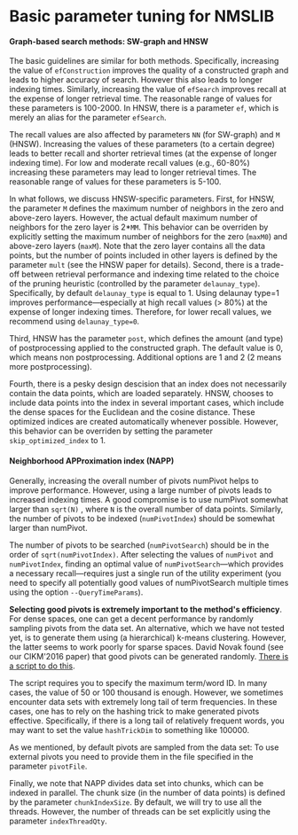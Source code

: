 Basic parameter tuning for NMSLIB
=======

#### Graph-based search methods: SW-graph and HNSW

The basic guidelines are similar for both methods. Specifically, increasing the
value of ``efConstruction`` improves the quality of a constructed graph and leads
to higher accuracy of search. However this also leads to longer indexing times.
Similarly, increasing the value of ``efSearch`` improves recall at the expense of
longer retrieval time. The reasonable range of values for these parameters is
100-2000. In HNSW, there is a parameter ``ef``, which is merely an alias for the 
parameter ``efSearch``.

The recall values are also affected by parameters ``NN`` (for SW-graph) and ``M``
(HNSW). Increasing the values of these parameters (to a certain degree) leads to
better recall and shorter retrieval times (at the expense of longer indexing time).
For low and moderate recall values (e.g., 60-80%) increasing these parameters
may lead to longer retrieval times. The reasonable range of values for these
parameters is 5-100.

In what follows, we discuss HNSW-specific parameters. 
First, for HNSW, the parameter ``M`` defines the maximum number of neighbors in the 
zero and above-zero layers. However, the actual default maximum number of neighbors 
for the zero layer is 2*``MM``. This behavior can be overriden by explicitly
setting the maximum number of neighbors for the zero (``maxM0``) and
above-zero layers (``maxM``). Note that the zero layer contains all the data
points, but the number of points included in other layers is defined by the parameter 
``mult`` (see the HNSW paper for details).
Second, there is a trade-off between retrieval performance and indexing time 
related to the choice of the pruning heuristic (controlled
by the parameter ``delaunay_type``). Specifically, by default ``delaunay_type`` is
equal to 1. Using delaunay type=1 improves performance—especially at high
recall values (> 80%) at the expense of longer indexing times. Therefore, for
lower recall values, we recommend using ``delaunay_type=0``.

Third, HNSW has the parameter ``post``, which defines the amount (and type) of 
postprocessing applied to the constructed graph. The default value is 0, which means 
non postprocessing. Additional options are 1 and 2 (2 means more postprocessing).

Fourth, there is a pesky design descision that an index does not necessarily
contain the data points, which are loaded separately. HNSW, chooses
to include data points into the index in several important cases, which include
the dense spaces for the Euclidean and the cosine distance. These optimized indices
are created automatically whenever possible. However, this behavior can be
overriden by setting the parameter ``skip_optimized_index`` to 1.



#### Neighborhood APProximation index (NAPP)

Generally, increasing the overall number of pivots numPivot helps to improve
performance. However, using a large number of pivots leads to increased indexing
times. A good compromise is to use numPivot somewhat larger than ``sqrt(N)`` , where
``N`` is the overall number of data points. Similarly, the number
 of pivots to be indexed (``numPivotIndex``) should be somewhat larger than numPivot. 
 
The number of pivots to be searched (``numPivotSearch``) should be in the order
of ``sqrt(numPivotIndex)``. 
After selecting the values of ``numPivot`` and ``numPivotIndex``, finding an 
optimal value of ``numPivotSearch``—which provides a necessary recall—requires just
a single run of the utility experiment (you need to specify all potentially good
values of numPivotSearch multiple times using the option ``--QueryTimeParams``).

**Selecting good pivots is extremely important to the method's efficiency**. 
For dense spaces, one can get a decent performance by randomly sampling
pivots from the data set. An alternative, which we have not tested yet,
is to generate them using (a hierarchical) k-means clustering. However,
the latter seems to work poorly for sparse spaces.
David Novak found (see our CIKM'2016 paper) that good pivots can be generated randomly.
[There is a script to do this](scripts/gen_pivots_sparse.py). 

The script requires you to specify the maximum term/word ID. 
In many cases, the value of 50 or 100 thousand is enough. 
However, we sometimes encounter data sets with extremely long tail
of term frequencies. 
In these cases, one has to rely on the hashing trick to make generated pivots effective. 
Specifically, if there is a long tail of relatively frequent words,
you may want to set the value ``hashTrickDim`` to something like 100000.

As we mentioned, by default pivots are sampled from the data set:
To use external pivots you need to provide them in the file specified 
in the parameter ``pivotFile``.

Finally, we note that NAPP divides data set into chunks, which can be
indexed in parallel. The chunk size (in the number of data points)
is defined by the parameter ``chunkIndexSize``.
By default, we will try to use all the threads. However,
the number of threads can be set explicitly using the parameter
``indexThreadQty``.
